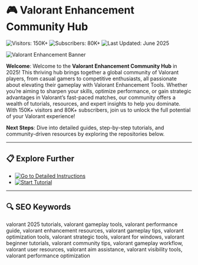 # 🎮 Valorant Enhancement Community Hub  

![Visitors: 150K+](https://img.shields.io/badge/Visitors-150K+-ff9f43) ![Subscribers: 80K+](https://img.shields.io/badge/Subscribers-80K+-6ab04c) ![Last Updated: June 2025](https://img.shields.io/badge/Last_Updated-June_2025-3498db)  

![Valorant Enhancement Banner](https://i.ytimg.com/vi/b1ZcxHM3nUU/maxresdefault.jpg)  

**Welcome**: Welcome to the **Valorant Enhancement Community Hub** in 2025! This thriving hub brings together a global community of Valorant players, from casual gamers to competitive enthusiasts, all passionate about elevating their gameplay with Valorant Enhancement Tools. Whether you’re aiming to sharpen your skills, optimize performance, or gain strategic advantages in Valorant’s fast-paced matches, our community offers a wealth of tutorials, resources, and expert insights to help you dominate. With 150K+ visitors and 80K+ subscribers, join us to unlock the full potential of your Valorant experience!  

**Next Steps**: Dive into detailed guides, step-by-step tutorials, and community-driven resources by exploring the repositories below.  

---

## 📋 Explore Further  

- [![Go to Detailed Instructions](https://img.shields.io/badge/Go_to_Detailed_Instructions-NOW-blueviolet)](https://github.com/Valorant-Enhance-Community/Valorant-Enhancement-Free-Tools-Hub)  
- [![Start Tutorial](https://img.shields.io/badge/Start_Tutorial-NOW-blueviolet)](https://github.com/Valorant-Enhance-Community/.github)  

---

## 🔍 SEO Keywords  

valorant 2025 tutorials, valorant gameplay tools, valorant performance guide, valorant enhancement resources, valorant gameplay tips, valorant optimization tools, valorant strategic tools, valorant for windows, valorant beginner tutorials, valorant community tips, valorant gameplay workflow, valorant user resources, valorant aim assistance, valorant visibility tools, valorant performance optimization

